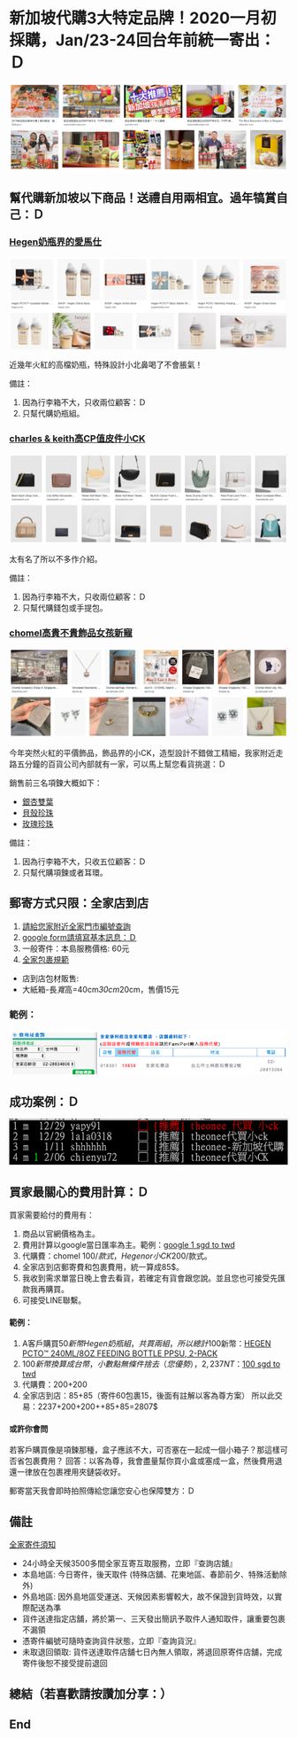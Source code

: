 # 新加坡代購3大特定品牌！2020一月初採購，Jan/23-24回台年前統一寄出：Ｄ 
![f1](https://github.com/HCH1/blog/blob/master/fig/helpbuy0.png)

## 幫代購新加坡以下商品！送禮自用兩相宜。過年犒賞自己：Ｄ

### [Hegen奶瓶界的愛馬仕](https://www.hegen.com/shop)
![f1](https://github.com/HCH1/blog/blob/master/fig/helpbuy2.png)

近幾年火紅的高檔奶瓶，特殊設計小北鼻喝了不會脹氣！

備註：
1. 因為行李箱不大，只收兩位顧客：Ｄ
1. 只幫代購奶瓶組。



### [charles & keith高CP值皮件小CK](https://www.charleskeith.com/sg/bags)
![f1](https://github.com/HCH1/blog/blob/master/fig/helpbuy4.png)

太有名了所以不多作介紹。

備註：
1. 因為行李箱不大，只收兩位顧客：Ｄ
1. 只幫代購錢包或手提包。



### [chomel高貴不貴飾品女孩新寵](https://www.chomel.com.sg/collections/cubic-zirconia/Necklace)
![f1](https://github.com/HCH1/blog/blob/master/fig/helpbuy3.png)

今年突然火紅的平價飾品，飾品界的小CK，造型設計不錯做工精細，我家附近走路五分鐘的百貨公司內部就有一家，可以馬上幫您看貨挑選：Ｄ

銷售前三名項鍊大概如下：

- [銀杏雙葉](https://www.chomel.com.sg/collections/cubic-zirconia/products/cubic-zirconia-necklace-24)
- [貝殼珍珠](https://www.chomel.com.sg/collections/cubic-zirconia/products/cubic-zirconia-pendant-necklace-51)
- [玫瑰珍珠](https://www.chomel.com.sg/collections/cubic-zirconia/products/simulated-pearl-and-cubic-zirconia-long-necklace-1)

備註：
1. 因為行李箱不大，只收五位顧客：Ｄ
1. 只幫代購項鍊或者耳環。



## 郵寄方式只限：全家店到店
1. [請給您家附近全家門市編號查詢](https://www.famiport.com.tw/Web_Famiport/page/ShopQuery.aspx)
1. [google form請填寫基本訊息：Ｄ](https://docs.google.com/forms/d/e/1FAIpQLSen2EU8UAV1az6cxFU3o_8dmL2B2JJyuRmERtOzXKJy_5O8dA/viewform?usp=pp_url)
1. 一般寄件：本島服務價格: 60元
1. [全家包裹規範](https://www.famiport.com.tw/Web_Famiport/page/service_caption.aspx?MN=5&CN=1141)
- 店到店包材販售:
- 大紙箱-長*寬*高=40cm*30cm*20cm，售價15元

### 範例：
![f1](https://github.com/HCH1/blog/blob/master/fig/helpbuy1.png)

## 成功案例：Ｄ
![f1](https://github.com/HCH1/blog/blob/master/fig/helpbuy5.png)


## 買家最關心的費用計算：Ｄ
買家需要給付的費用有：
1. 商品以官網價格為主。
1. 費用計算以google當日匯率為主。範例：[google 1 sgd to twd](https://www.google.com.tw/search?sxsrf=ACYBGNRQEwJLFLaDdQr5TF_a-Kd0BWP8Hw%3A1575734290975&ei=EszrXZGNO9C9rQGPu6jQCQ&q=google+1+sgd+to+twd&oq=google+1+sgd+to+twd&gs_l=psy-ab.3...2531.2531..2962...0.2..0.51.51.1......0....1..gws-wiz.......0i71.PVthof6c_74&ved=0ahUKEwiR3rHV86PmAhXQXisKHY8dCpoQ4dUDCAs&uact=5)
1. 代購費：chomel 100$/款式，Hegen or 小CK 200$/款式。
1. 全家店到店郵寄費和包裹費用，統一算成85$。
1. 我收到需求單當日晚上會去看貨，若確定有貨會跟您說。並且您也可接受先匯款我再購買。
1. 可接受LINE聯繫。

#### 範例：
1. A客戶購買50$新幣Hegen奶瓶組，共買兩組，所以總計100$新幣：[HEGEN PCTO™ 240ML/8OZ FEEDING BOTTLE PPSU, 2-PACK](https://www.hegen.com/shop/feeding-bottle/hegen-pcto-240ml8oz-feeding-bottle-2-pack-ppsu)
1. 100$新幣換算成台幣，小數點無條件捨去（您優勢），2,237 NT$：[100 sgd to twd](https://www.google.com.tw/search?sxsrf=ACYBGNTu4MXmfDTvatJir9ndbmm2ocd-Gw%3A1575735079000&ei=Js_rXZfPPIGv9QPjl5a4DQ&q=100+sgd+to+twd&oq=100+sgd+to+twd&gs_l=psy-ab.3..0j0i5i30j0i8i30l2.570.1592..1825...0.1..0.74.140.2......0....1..gws-wiz.......0i71j0i8i67.Aw-8fU1Hi4Y&ved=0ahUKEwiX-pLN9qPmAhWBV30KHeOLBdcQ4dUDCAs&uact=5)
1. 代購費：200+200
1. 全家店到店：85+85（寄件60包裹15，後面有註解以客為尊方案）
所以此交易：2237+200+200++85+85=2807$

#### 或許你會問
若客戶購買像是項鍊那種，盒子應該不大，可否塞在一起成一個小箱子？那這樣可否省包裹費用？
回答：以客為尊，我會盡量幫你買小盒或塞成一盒，然後費用退還一律放在包裹裡用夾鏈袋收好。

郵寄當天我會即時拍照傳給您讓您安心也保障雙方：Ｄ

## 備註
[全家寄件須知](https://www.famiport.com.tw/Web_Famiport/page/service_caption.aspx?MN=5&CN=1141)
- 24小時全天候3500多間全家互寄互取服務，立即『查詢店舖』
- 本島地區: 今日寄件，後天取件 (特殊店舖、花東地區、春節前夕、特殊活動除外)
- 外島地區: 因外島地區受運送、天候因素影響較大，故不保證到貨時效，以實際配送為準
- 貨件送達指定店舖，將於第一、三天發出簡訊予取件人通知取件，讓重要包裹不漏領
- 憑寄件編號可隨時查詢貨件狀態，立即『查詢貨況』
- 未取退回領取: 貨件送達取件店舖七日內無人領取，將退回原寄件店舖，完成寄件後恕不接受提前退回

## 總結（若喜歡請按讚加分享：）

## End
